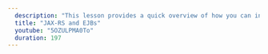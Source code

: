 ```yaml
---
  description: "This lesson provides a quick overview of how you can integrate EJBs into your JAX-RS application."
  title: "JAX-RS and EJBs"
  youtube: "5OZULPMA0To"
  duration: 197
---
```


